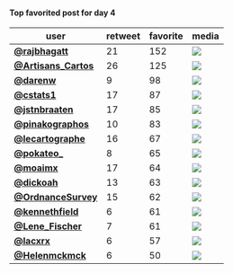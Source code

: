 #### Top favorited post for day 4 
| user                                            |   retweet |   favorite | media                                                                                        |
|-------------------------------------------------|-----------|------------|----------------------------------------------------------------------------------------------|
| **[@rajbhagatt](https://t.co/DU5EDua1NX)**      |        21 |        152 | ![](http://pbs.twimg.com/media/El_Lj7uVgAAUooh.jpg)                                          |
| **[@Artisans_Cartos](https://t.co/qLduuBN5UC)** |        26 |        125 | ![](http://pbs.twimg.com/tweet_video_thumb/EmAE9UVXEAEeKaO.jpg)                              |
| **[@darenw](https://t.co/CLGTIwbNwj)**          |         9 |         98 | ![](http://pbs.twimg.com/ext_tw_video_thumb/1323991938035523584/pu/img/OV5MM55om4WRHcY8.jpg) |
| **[@cstats1](https://t.co/y9yZDTcGmj)**         |        17 |         87 | ![](http://pbs.twimg.com/ext_tw_video_thumb/1324114671956336642/pu/img/nj0k340toITZvLlL.jpg) |
| **[@jstnbraaten](https://t.co/bctembj9yu)**     |        17 |         85 | ![](http://pbs.twimg.com/media/El_ShfgVcAAr_Gx.jpg)                                          |
| **[@pinakographos](https://t.co/izGQyWVtEp,)**  |        10 |         83 | ![](http://pbs.twimg.com/media/EmAxxeUW0AEFMkQ.jpg)                                          |
| **[@lecartographe](https://t.co/2Pbtkvd5MY)**   |        16 |         67 | ![](http://pbs.twimg.com/media/El_N-vLWMAYIz7a.jpg)                                          |
| **[@pokateo_](https://t.co/bhkCPF5piz)**        |         8 |         65 | ![](http://pbs.twimg.com/media/El_FpO8XIAE_WYN.jpg)                                          |
| **[@moaimx](https://t.co/yQZUesh465)**          |        17 |         64 | ![](http://pbs.twimg.com/media/El_blMzX0Ac-Egj.jpg)                                          |
| **[@dickoah](https://t.co/P5v7ftf8ep)**         |        13 |         63 | ![](http://pbs.twimg.com/media/El_8ZTZWMAcFN_7.jpg)                                          |
| **[@OrdnanceSurvey](https://t.co/97ESNgLiVV)**  |        15 |         62 | ![](http://pbs.twimg.com/media/El909QAWkAEJ8wH.jpg)                                          |
| **[@kennethfield](https://t.co/uONFiFv0LZ)**    |         6 |         61 | ![](http://pbs.twimg.com/media/El73WduU0AAmnI9.jpg)                                          |
| **[@Lene_Fischer](https://t.co/1x5QojOfHG)**    |         7 |         61 | ![](http://pbs.twimg.com/media/El-fSHYWoAErGdN.jpg)                                          |
| **[@lacxrx](https://t.co/B8RB6YWME0)**          |         6 |         57 | ![](http://pbs.twimg.com/media/El9g2VuX0AcS3Eb.jpg)                                          |
| **[@Helenmckmck](https://t.co/bfRePBFCvN)**     |         6 |         50 | ![](http://pbs.twimg.com/media/El-xFQXWMAMEGdT.jpg)                                          |

